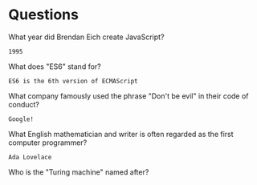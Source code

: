 # Questions

What year did Brendan Eich create JavaScript?

```
1995

```

What does "ES6" stand for?

```
ES6 is the 6th version of ECMAScript
```

What company famously used the phrase "Don't be evil" in their code of conduct?

```
Google!
```

What English mathematician and writer is often regarded as the first computer programmer?

```
Ada Lovelace
```

Who is the "Turing machine" named after?

```

```
